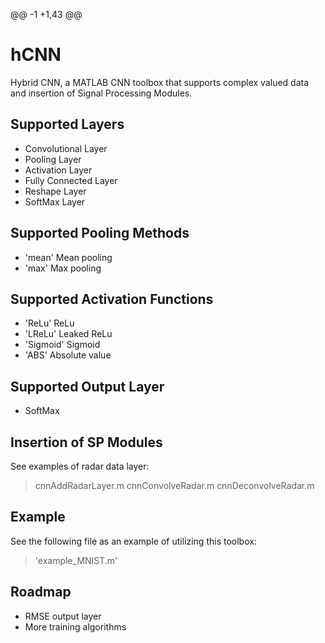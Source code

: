 @@ -1 +1,43 @@
# hCNN
Hybrid CNN, a MATLAB CNN toolbox that supports complex valued data and insertion of Signal Processing Modules.

## Supported Layers
* Convolutional Layer
* Pooling Layer
* Activation Layer
* Fully Connected Layer
* Reshape Layer
* SoftMax Layer

## Supported Pooling Methods
* 'mean'
	Mean pooling
* 'max'
	Max pooling

## Supported Activation Functions
* 'ReLu'
	ReLu
* 'LReLu'
	Leaked ReLu
* 'Sigmoid'
	Sigmoid
* 'ABS'
	Absolute value

## Supported Output Layer
* SoftMax

## Insertion of SP Modules
See examples of radar data layer:
>	cnnAddRadarLayer.m
>	cnnConvolveRadar.m
>	cnnDeconvolveRadar.m

## Example
See the following file as an example of utilizing this toolbox:
>	'example_MNIST.m'

## Roadmap
* RMSE output layer
* More training algorithms
